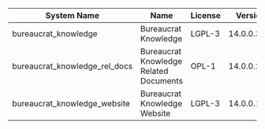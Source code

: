 | System Name | Name | License | Version | Summary | Price |
|---|---|---|---|---|---|
| bureaucrat_knowledge | Bureaucrat Knowledge | LGPL-3 | 14.0.0.34.0 | Bureaucrat Knowledge |  |
| bureaucrat_knowledge_rel_docs | Bureaucrat Knowledge Related Documents | OPL-1 | 14.0.0.2.0 | Bureaucrat Knowledge Related Documents |  |
| bureaucrat_knowledge_website | Bureaucrat Knowledge Website | LGPL-3 | 14.0.0.14.0 | Bureaucrat Knowledge Website |  |
